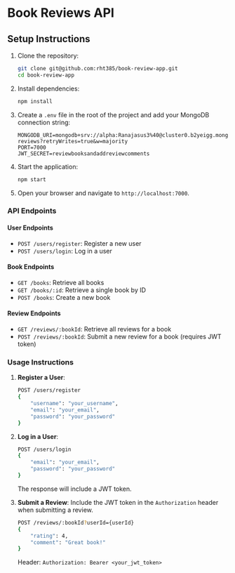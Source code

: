 # Book Reviews API

## Setup Instructions

1. Clone the repository:
    ```sh
    git clone git@github.com:rht385/book-review-app.git
    cd book-review-app
    ```

2. Install dependencies:
    ```sh
    npm install
    ```

3. Create a `.env` file in the root of the project and add your MongoDB connection string:
    ```env
    MONGODB_URI=mongodb+srv://alpha:Ranajasus3%40@cluster0.b2yeigg.mongodb.net/book-reviews?retryWrites=true&w=majority
    PORT=7000
    JWT_SECRET=reviewbooksandaddreviewcomments
    ```

4. Start the application:
    ```sh
    npm start
    ```

5. Open your browser and navigate to `http://localhost:7000`.

### API Endpoints

#### User Endpoints
- `POST /users/register`: Register a new user
- `POST /users/login`: Log in a user

#### Book Endpoints
- `GET /books`: Retrieve all books
- `GET /books/:id`: Retrieve a single book by ID
- `POST /books`: Create a new book

#### Review Endpoints
- `GET /reviews/:bookId`: Retrieve all reviews for a book
- `POST /reviews/:bookId`: Submit a new review for a book (requires JWT token)

### Usage Instructions

1. **Register a User**:
    ```sh
    POST /users/register
    {
        "username": "your_username",
        "email": "your_email",
        "password": "your_password"
    }
    ```

2. **Log in a User**:
    ```sh
    POST /users/login
    {
        "email": "your_email",
        "password": "your_password"
    }
    ```
    The response will include a JWT token.

3. **Submit a Review**:
    Include the JWT token in the `Authorization` header when submitting a review.
    ```sh
    POST /reviews/:bookId?userId={userId}
    {
        "rating": 4,
        "comment": "Great book!"
    }
    ```
    Header: `Authorization: Bearer <your_jwt_token>`
